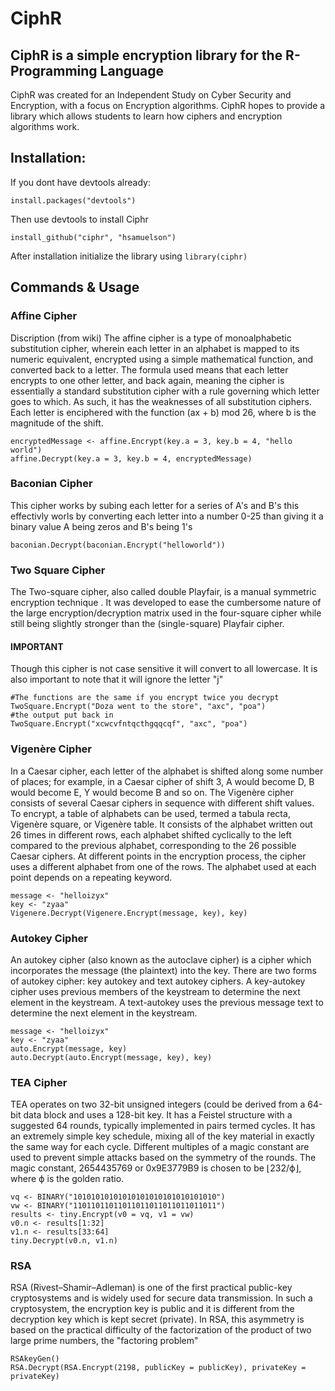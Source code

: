 # CiphR
## CiphR is a simple encryption library for the R-Programming Language
CiphR was created for an Independent Study on Cyber Security and Encryption, with a focus on Encryption algorithms. CiphR hopes to provide a library which allows students to learn how ciphers and encryption algorithms work.
## Installation:
If you dont have devtools already: <br>
```
install.packages("devtools")
```
Then use devtools to install Ciphr
```
install_github("ciphr", "hsamuelson")
```
After installation initialize the library using `library(ciphr)`

## Commands & Usage 

### Affine Cipher
 Discription (from wiki)
 The affine cipher is a type of monoalphabetic substitution cipher, wherein each letter
 in an alphabet is mapped to its numeric equivalent, encrypted using a simple mathematical
 function, and converted back to a letter. The formula used means that each letter encrypts
 to one other letter, and back again, meaning the cipher is essentially a standard substitution
 cipher with a rule governing which letter goes to which. As such, it has the weaknesses
 of all substitution ciphers. Each letter is enciphered with the function (ax + b) mod 26,
 where b is the magnitude of the shift.
```
encryptedMessage <- affine.Encrypt(key.a = 3, key.b = 4, "hello world")
affine.Decrypt(key.a = 3, key.b = 4, encryptedMessage)
```
### Baconian Cipher
This cipher works by subing each letter for a series of A's and B's
this effectivly worls by converting each letter into a number 0-25 than giving it a binary value
A being zeros and B's being 1's
```
baconian.Decrypt(baconian.Encrypt("helloworld"))
```
### Two Square Cipher
The Two-square cipher, also called double Playfair, is a manual symmetric encryption technique .
 It was developed to ease the cumbersome nature of the large encryption/decryption matrix used
 in the four-square cipher while still being slightly stronger than the (single-square) Playfair
cipher.

#### IMPORTANT
Though this cipher is not case sensitive it will convert to all lowercase.
   It is also important to note that it will ignore the letter "j"
```
#The functions are the same if you encrypt twice you decrypt
TwoSquare.Encrypt("Doza went to the store", "axc", "poa")
#the output put back in
TwoSquare.Encrypt("xcwcvfntqcthgqqcqf", "axc", "poa")
```
### Vigenère Cipher
In a Caesar cipher, each letter of the alphabet is shifted along some number of places; for example, in a Caesar cipher of shift 3, A would become D, B would become E, Y would become B and so on. The Vigenère cipher consists of several Caesar ciphers in sequence with different shift values.
To encrypt, a table of alphabets can be used, termed a tabula recta, Vigenère square, or Vigenère table. It consists of the alphabet written out 26 times in different rows, each alphabet shifted cyclically to the left compared to the previous alphabet, corresponding to the 26 possible Caesar ciphers. At different points in the encryption process, the cipher uses a different alphabet from one of the rows. The alphabet used at each point depends on a repeating keyword.
```
message <- "helloizyx"
key <- "zyaa"
Vigenere.Decrypt(Vigenere.Encrypt(message, key), key)
```
### Autokey Cipher
An autokey cipher (also known as the autoclave cipher) is a cipher which
 incorporates the message (the plaintext) into the key. There are two forms
 of autokey cipher: key autokey and text autokey ciphers. A key-autokey
 cipher uses previous members of the keystream to determine the next element
 in the keystream. A text-autokey uses the previous message text to
 determine the next element in the keystream.
```
message <- "helloizyx"
key <- "zyaa"
auto.Encrypt(message, key)
auto.Decrypt(auto.Encrypt(message, key), key)
```
### TEA Cipher
TEA operates on two 32-bit unsigned integers (could be derived from a 64-bit data block
 and uses a 128-bit key. It has a Feistel structure with a suggested 64 rounds, typically
 implemented in pairs termed cycles. It has an extremely simple key schedule, mixing all
 of the key material in exactly the same way for each cycle. Different multiples of a
 magic constant are used to prevent simple attacks based on the symmetry of the rounds.
 The magic constant, 2654435769 or 0x9E3779B9 is chosen to be ⌊232/ϕ⌋, where ϕ is the
 golden ratio.
```
vq <- BINARY("10101010101010101010101010101010")
vw <- BINARY("11011011011011011011011011011011")
results <- tiny.Encrypt(v0 = vq, v1 = vw)
v0.n <- results[1:32]
v1.n <- results[33:64]
tiny.Decrypt(v0.n, v1.n)
```
### RSA 
RSA (Rivest–Shamir–Adleman) is one of the first practical public-key cryptosystems
and is widely used for secure data transmission. In such a cryptosystem, the
 encryption key is public and it is different from the decryption key which is kept
 secret (private). In RSA, this asymmetry is based on the practical difficulty of
 the factorization of the product of two large prime numbers, the "factoring problem"
```
RSAkeyGen()
RSA.Decrypt(RSA.Encrypt(2198, publicKey = publicKey), privateKey = privateKey)
```
